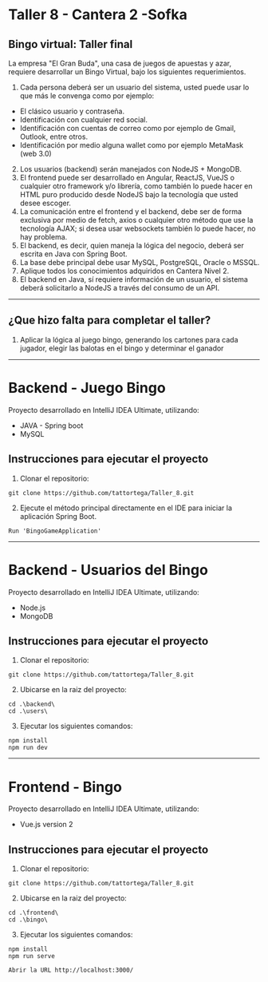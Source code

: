 # Taller 8 - Cantera 2 -Sofka

## Bingo virtual: Taller final

La empresa "El Gran Buda", una casa de juegos de apuestas y azar, requiere desarrollar un Bingo Virtual, bajo los siguientes requerimientos.

1. Cada persona deberá ser un usuario del sistema, usted puede usar lo que más le convenga como por ejemplo:
* El clásico usuario y contraseña.
* Identificación con cualquier red social.
* Identificación con cuentas de correo como por ejemplo de Gmail, Outlook, entre otros.
* Identificación por medio alguna wallet como por ejemplo MetaMask (web 3.0)
2. Los usuarios (backend) serán manejados con NodeJS + MongoDB.
3. El frontend puede ser desarrollado en Angular, ReactJS, VueJS o cualquier otro framework y/o librería, como también lo puede hacer en HTML puro producido desde NodeJS bajo la tecnología que usted desee escoger.
4. La comunicación entre el frontend y el backend, debe ser de forma exclusiva por medio de fetch, axios o cualquier otro método que use la tecnología AJAX; si desea usar websockets también lo puede hacer, no hay problema.
5. El backend, es decir, quien maneja la lógica del negocio, deberá ser escrita en Java con Spring Boot.
6. La base debe principal debe usar MySQL, PostgreSQL, Oracle o MSSQL.
7. Aplique todos los conocimientos adquiridos en Cantera Nivel 2.
8. El backend en Java, sí requiere información de un usuario, el sistema deberá solicitarlo a NodeJS a través del consumo de un API.

-----------------------------------------------------------------------------------------------------------------------------------------------------------------------
## ¿Que hizo falta para completar el taller?
1. Aplicar la lógica al juego bingo, 
generando los cartones para cada jugador,
elegir las balotas en el bingo y determinar el ganador

-----------------------------------------------------------------------------------------------------------------------------------------------------------------------
# Backend - Juego Bingo
Proyecto desarrollado en IntelliJ IDEA Ultimate, utilizando:
* JAVA - Spring boot
* MySQL
## Instrucciones para ejecutar el proyecto

1. Clonar el repositorio:
```
git clone https://github.com/tattortega/Taller_8.git
```
2. Ejecute el método principal directamente en el IDE para iniciar la aplicación Spring Boot.
```
Run 'BingoGameApplication'
```
------------------------------------------------------------------------------------------------------------------------
# Backend - Usuarios del Bingo
Proyecto desarrollado en IntelliJ IDEA Ultimate, utilizando:
* Node.js
* MongoDB
## Instrucciones para ejecutar el proyecto

1. Clonar el repositorio:
```
git clone https://github.com/tattortega/Taller_8.git
```
2. Ubicarse en la raiz del proyecto:
```
cd .\backend\
cd .\users\
```
3. Ejecutar los siguientes comandos:
```
npm install
npm run dev
```
---------------------------------------------------------------------------------------------
# Frontend - Bingo
Proyecto desarrollado en IntelliJ IDEA Ultimate, utilizando:
* Vue.js version 2

## Instrucciones para ejecutar el proyecto

1. Clonar el repositorio:
```
git clone https://github.com/tattortega/Taller_8.git
```
2. Ubicarse en la raiz del proyecto:
```
cd .\frontend\
cd .\bingo\
```
3. Ejecutar los siguientes comandos:
```
npm install
npm run serve

Abrir la URL http://localhost:3000/
```



